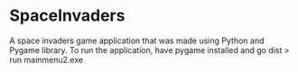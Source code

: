# **SpaceInvaders**

A space invaders game application that was made using Python and Pygame library. To run the application, have pygame installed and go dist > run mainmenu2.exe 

